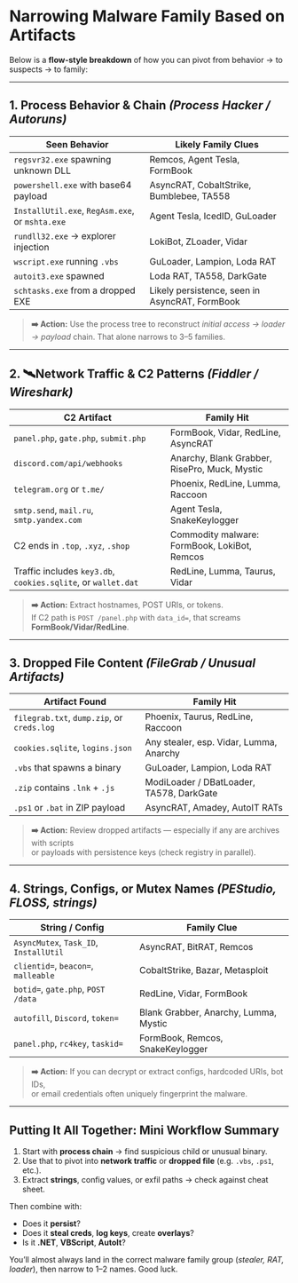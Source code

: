 
# Narrowing Malware Family Based on Artifacts

Below is a **flow-style breakdown** of how you can pivot from behavior → to suspects → to family:

---

## 1. Process Behavior & Chain *(Process Hacker / Autoruns)*

| Seen Behavior                                 | Likely Family Clues                       |
|----------------------------------------------|-------------------------------------------|
| `regsvr32.exe` spawning unknown DLL          | Remcos, Agent Tesla, FormBook             |
| `powershell.exe` with base64 payload         | AsyncRAT, CobaltStrike, Bumblebee, TA558  |
| `InstallUtil.exe`, `RegAsm.exe`, or `mshta.exe` | Agent Tesla, IcedID, GuLoader           |
| `rundll32.exe` → explorer injection          | LokiBot, ZLoader, Vidar                   |
| `wscript.exe` running `.vbs`                 | GuLoader, Lampion, Loda RAT               |
| `autoit3.exe` spawned                        | Loda RAT, TA558, DarkGate                 |
| `schtasks.exe` from a dropped EXE            | Likely persistence, seen in AsyncRAT, FormBook |

> **➡️ Action:** Use the process tree to reconstruct *initial access → loader → payload* chain. That alone narrows to 3–5 families.

---

## 2. 🛰Network Traffic & C2 Patterns *(Fiddler / Wireshark)*

| C2 Artifact                                | Family Hit                                  |
|-------------------------------------------|---------------------------------------------|
| `panel.php`, `gate.php`, `submit.php`     | FormBook, Vidar, RedLine, AsyncRAT          |
| `discord.com/api/webhooks`                | Anarchy, Blank Grabber, RisePro, Muck, Mystic |
| `telegram.org` or `t.me/`                 | Phoenix, RedLine, Lumma, Raccoon            |
| `smtp.send`, `mail.ru`, `smtp.yandex.com` | Agent Tesla, SnakeKeylogger                 |
| C2 ends in `.top`, `.xyz`, `.shop`        | Commodity malware: FormBook, LokiBot, Remcos |
| Traffic includes `key3.db`, `cookies.sqlite`, or `wallet.dat` | RedLine, Lumma, Taurus, Vidar |

> **➡️ Action:** Extract hostnames, POST URIs, or tokens.  
> If C2 path is `POST /panel.php` with `data_id=`, that screams **FormBook/Vidar/RedLine**.

---

## 3. Dropped File Content *(FileGrab / Unusual Artifacts)*

| Artifact Found                          | Family Hit                                 |
|----------------------------------------|--------------------------------------------|
| `filegrab.txt`, `dump.zip`, or `creds.log` | Phoenix, Taurus, RedLine, Raccoon         |
| `cookies.sqlite`, `logins.json`        | Any stealer, esp. Vidar, Lumma, Anarchy    |
| `.vbs` that spawns a binary            | GuLoader, Lampion, Loda RAT                |
| `.zip` contains `.lnk` + `.js`         | ModiLoader / DBatLoader, TA578, DarkGate   |
| `.ps1` or `.bat` in ZIP payload        | AsyncRAT, Amadey, AutoIT RATs              |

> **➡️ Action:** Review dropped artifacts — especially if any are archives with scripts  
> or payloads with persistence keys (check registry in parallel).

---

## 4. Strings, Configs, or Mutex Names *(PEStudio, FLOSS, strings)*

| String / Config                        | Family Clue                                 |
|---------------------------------------|---------------------------------------------|
| `AsyncMutex`, `Task_ID`, `InstallUtil`| AsyncRAT, BitRAT, Remcos                     |
| `clientid=`, `beacon=`, `malleable`   | CobaltStrike, Bazar, Metasploit             |
| `botid=`, `gate.php`, `POST /data`    | RedLine, Vidar, FormBook                    |
| `autofill`, `Discord`, `token=`       | Blank Grabber, Anarchy, Lumma, Mystic       |
| `panel.php`, `rc4key`, `taskid=`      | FormBook, Remcos, SnakeKeylogger            |

> **➡️ Action:** If you can decrypt or extract configs, hardcoded URIs, bot IDs,  
> or email credentials often uniquely fingerprint the malware.

---

## Putting It All Together: Mini Workflow Summary

1. Start with **process chain** → find suspicious child or unusual binary.  
2. Use that to pivot into **network traffic** or **dropped file** (e.g. `.vbs`, `.ps1`, etc.).  
3. Extract **strings**, config values, or exfil paths → check against cheat sheet.

Then combine with:

- Does it **persist**?
- Does it **steal creds**, **log keys**, create **overlays**?
- Is it **.NET**, **VBScript**, **AutoIt**?

You’ll almost always land in the correct malware family group (*stealer, RAT, loader*), then narrow to 1–2 names. Good luck.
